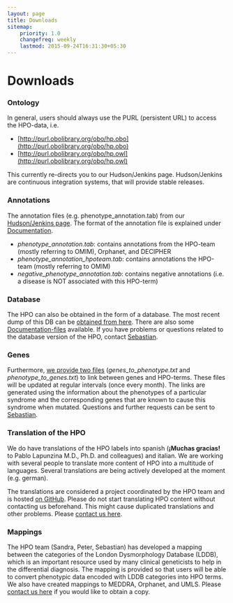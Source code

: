 ```yaml
---
layout: page
title: Downloads
sitemap:
    priority: 1.0
    changefreq: weekly
    lastmod: 2015-09-24T16:31:30+05:30
---
```


# Downloads

### Ontology

In general, users should always use the PURL (persistent URL) to access the HPO-data, i.e.
 
 - [http://purl.obolibrary.org/obo/hp.obo](http://purl.obolibrary.org/obo/hp.obo) 
 - [http://purl.obolibrary.org/obo/hp.owl](http://purl.obolibrary.org/obo/hp.owl) 
 
This currently re-directs you to our Hudson/Jenkins page. Hudson/Jenkins are continuous integration systems, that will provide stable releases.

### Annotations

The annotation files (e.g. phenotype_annotation.tab) from our 
[Hudson/Jenkins page](http://compbio.charite.de/hudson/job/hpo.annotations/lastStableBuild/). The format of the annotation file is explained under [Documentation](/documentation.html).

 - *phenotype_annotation.tab*: contains annotations from the HPO-team (mostly referring to OMIM), Orphanet, and DECIPHER
 - *phenotype_annotation_hpoteam.tab*: contains annotations the HPO-team (mostly referring to OMIM)
 - *negative_phenotype_annotation.tab*: contains negative annotations (i.e. a disease is NOT associated with this HPO-term)

### Database

The HPO can also be obtained in the form of a database. The most recent dump of this DB can be [obtained from here](http://compbio.charite.de/hudson/job/hpo.annotations.monthly/lastStableBuild/).
There are also some [Documentation-files](https://github.com/Human-Phenotype-Ontology/Human-Phenotype-Ontology.github.io/tree/master/data/db) available. If you have problems or questions related to the database version of the HPO, contact [Sebastian](http://drseb.github.io/). 


### Genes

Furthermore, [we provide two files](http://compbio.charite.de/hudson/job/hpo.annotations.monthly/lastStableBuild/) (*genes_to_phenotype.txt* and *phenotype_to_genes.txt*) to link between genes and HPO-terms.
These files will be updated at regular intervals (once every month). The links are generated using the information about the phenotypes of a particular syndrome and the corresponding genes that are known to cause this syndrome when mutated. Questions and further requests can be sent to [Sebastian](http://drseb.github.io/). 



### Translation of the HPO

We do have translations of the HPO labels into spanish (**¡Muchas gracias!** to Pablo Lapunzina M.D., Ph.D. and colleagues) and italian. 
We are working with several people to translate more content of HPO into a multitude of languages. 
Several translations are being actively developed at the moment (e.g. german).

The translations are considered a project coordinated by the HPO team and is hosted [on GitHub](https://github.com/Human-Phenotype-Ontology/HPO-translations). 
Please do not start translating HPO content without contacting us beforehand. This might cause duplicated translations and other problems. Please [contact us here](contact.html).



### Mappings

The HPO team (Sandra, Peter, Sebastian) has developed a mapping between the categories of the London Dysmorphology Database (LDDB), which is an important 
resource used by many clinical geneticists to help in the differential diagnosis. The mapping is provided so that users will be able to convert phenotypic data encoded with LDDB categories into HPO terms.
We also have created mappings to MEDDRA, Orphanet, and UMLS. Please [contact us here](contact.html) if you would like to obtain a copy.

